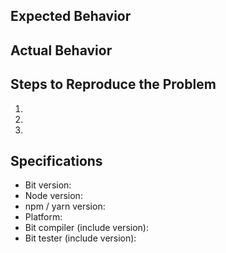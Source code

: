 ## Expected Behavior


## Actual Behavior


## Steps to Reproduce the Problem

  1.
  1.
  1.

## Specifications

  - Bit version:
  - Node version:
  - npm / yarn version:
  - Platform:
  - Bit compiler (include version):
  - Bit tester (include version):
